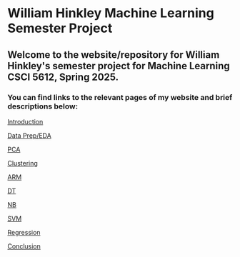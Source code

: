 # William Hinkley Machine Learning Semester Project

## Welcome to the website/repository for William Hinkley's semester project for Machine Learning CSCI 5612, Spring 2025. 

### You can find links to the relevant pages of my website and brief descriptions below: 

<a href="https://wihi1131.github.io/Machine-Learning-Project/Introduction">Introduction</a>

<a href="https://wihi1131.github.io/Machine-Learning-Project/Data Prep/EDA">Data Prep/EDA</a>

<a href="https://wihi1131.github.io/Machine-Learning-Project/PCA">PCA</a>

<a href="https://wihi1131.github.io/Machine-Learning-Project/Clustering">Clustering</a>

<a href="https://wihi1131.github.io/Machine-Learning-Project/ARM">ARM</a>

<a href="https://wihi1131.github.io/Machine-Learning-Project/DT">DT</a>

<a href="https://wihi1131.github.io/Machine-Learning-Project/NB">NB</a>

<a href="https://wihi1131.github.io/Machine-Learning-Project/SVM">SVM</a>

<a href="https://wihi1131.github.io/Machine-Learning-Project/Regression">Regression</a>

<a href="https://wihi1131.github.io/Data-Mining-Project/Conclusion">Conclusion</a>
